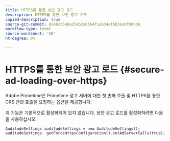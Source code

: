 ```yaml
---
title: HTTPS를 통한 보안 광고 로드
description: HTTPS를 통한 보안 광고 로드
copied-description: true
source-git-commit: 02ebc3548a254b2a6554f1ab34afbb3ea5f09bb8
workflow-type: tm+mt
source-wordcount: '50'
ht-degree: 0%

---
```


# HTTPS를 통한 보안 광고 로드 {#secure-ad-loading-over-https}

Adobe Primetime은 Primetime 광고 서버에 대한 첫 번째 호출 및 HTTPS를 통한 CRS 관련 호출을 요청하는 옵션을 제공합니다.

이 기능은 기본적으로 활성화되어 있지 않습니다. 보안 광고 로드를 활성화하려면 다음을 사용하십시오.

```
AuditudeSettings auditudeSettings = new AuditudeSettings(); 
auditudeSettings. getForceHttpsConfiguration().setAdServerCalls(true);
```
